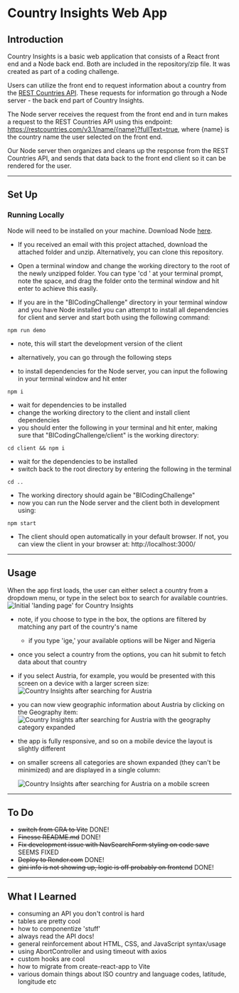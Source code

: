 # Country Insights Web App

## Introduction

Country Insights is a basic web application that consists of a React front end and a Node back end. Both are included in the repository/zip file. It was created as part of a coding challenge.

Users can utilize the front end to request information about a country from the [REST Countries API](https://restcountries.com/). These requests for information go through a Node server - the back end part of Country Insights.

The Node server receives the request from the front end and in turn makes a request to the REST Countries API using this endpoint: https://restcountries.com/v3.1/name/{name}?fullText=true, where {name} is the country name the user selected on the front end.

Our Node server then organizes and cleans up the response from the REST Countries API, and sends that data back to the front end client so it can be rendered for the user.

---

## Set Up

### Running Locally

Node will need to be installed on your machine. Download Node [here]("https://nodejs.org/en/download").

- If you received an email with this project attached, download the attached folder and unzip. Alternatively, you can clone this repository.
- Open a terminal window and change the working directory to the root of the newly unzipped folder. You can type 'cd ' at your terminal prompt, note the space, and drag the folder onto the terminal window and hit enter to achieve this easily.

- If you are in the "BICodingChallenge" directory in your terminal window and you have Node installed you can attempt to install all dependencies for client and server and start both using the following command:

```
npm run demo
```

- note, this will start the development version of the client

- alternatively, you can go through the following steps
- to install dependencies for the Node server, you can input the following in your terminal window and hit enter

```
npm i
```

- wait for dependencies to be installed
- change the working directory to the client and install client dependencies
- you should enter the following in your terminal and hit enter, making sure that "BICodingChallenge/client" is the working directory:

```
cd client && npm i
```

- wait for the dependencies to be installed
- switch back to the root directory by entering the following in the terminal

```
cd ..
```

- The working directory should again be "BICodingChallenge"
- now you can run the Node server and the client both in development using:

```
npm start
```

- The client should open automatically in your default browser. If not, you can view the client in your browser at: http://localhost:3000/

---

## Usage

When the app first loads, the user can either select a country from a dropdown menu, or type in the select box to search for available countries.
![Initial 'landing page' for Country Insights](https://res.cloudinary.com/duar7ipaf/image/upload/v1698065053/image_fnf678.png)

- note, if you choose to type in the box, the options are filtered by matching any part of the country's name
  - if you type 'ige,' your available options will be Niger and Nigeria
- once you select a country from the options, you can hit submit to fetch data about that country
- if you select Austria, for example, you would be presented with this screen on a device with a larger screen size:
  ![Country Insights after searching for Austria](https://res.cloudinary.com/duar7ipaf/image/upload/v1698065386/image-1_qdk1ak.png)

- you can now view geographic information about Austria by clicking on the Geography item:
  ![Country Insights after searching for Austria with the geography category expanded](https://res.cloudinary.com/duar7ipaf/image/upload/v1698066155/image-2_vt2kyc.png)

- the app is fully responsive, and so on a mobile device the layout is slightly different
- on smaller screens all categories are shown expanded (they can't be minimized) and are displayed in a single column:

  ![Country Insights after searching for Austria on a mobile screen](https://res.cloudinary.com/duar7ipaf/image/upload/v1698066814/image_qgdrhi.png)

---

## To Do

- ~~switch from CRA to Vite~~ DONE!
- ~~Finesse README.md~~ DONE!
- ~~Fix development issue with NavSearchForm styling on code save~~ SEEMS FIXED
- ~~Deploy to Render.com~~ DONE!
- ~~gini info is not showing up, logic is off probably on frontend~~ DONE!

---

## What I Learned

- consuming an API you don't control is hard
- tables are pretty cool
- how to componentize 'stuff'
- always read the API docs!
- general reinforcement about HTML, CSS, and JavaScript syntax/usage
- using AbortController and using timeout with axios
- custom hooks are cool
- how to migrate from create-react-app to Vite
- various domain things about ISO country and language codes, latitude, longitude etc
